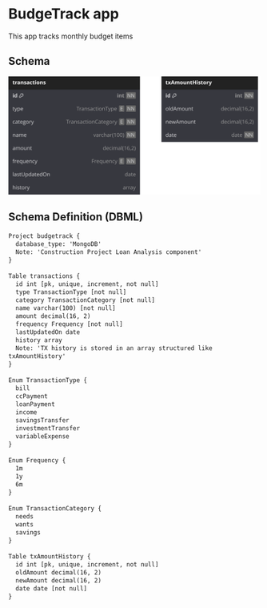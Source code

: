 # BudgeTrack app

This app tracks monthly budget items

## Schema

![Database schema](images/schema.svg)

## Schema Definition (DBML)

```dbml
Project budgetrack {
  database_type: 'MongoDB'
  Note: 'Construction Project Loan Analysis component'
}

Table transactions {
  id int [pk, unique, increment, not null]
  type TransactionType [not null]
  category TransactionCategory [not null]
  name varchar(100) [not null]
  amount decimal(16, 2)
  frequency Frequency [not null]
  lastUpdatedOn date
  history array
  Note: 'TX history is stored in an array structured like txAmountHistory'
}

Enum TransactionType {
  bill
  ccPayment
  loanPayment
  income
  savingsTransfer
  investmentTransfer
  variableExpense
}

Enum Frequency {
  1m
  1y
  6m
}

Enum TransactionCategory {
  needs
  wants
  savings
}

Table txAmountHistory {
  id int [pk, unique, increment, not null]
  oldAmount decimal(16, 2)
  newAmount decimal(16, 2)
  date date [not null]
}
```
